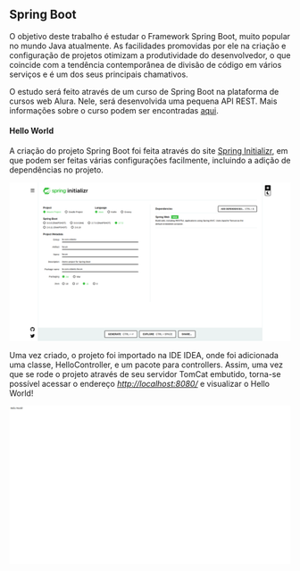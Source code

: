 <h2>Spring Boot</h2>
<p>
O objetivo deste trabalho é estudar o Framework Spring Boot, muito popular no mundo Java atualmente. As facilidades promovidas por ele na criação e configuração de projetos otimizam a produtividade do desenvolvedor, o que coincide com a tendência contemporânea de divisão de código em vários serviços e é um dos seus principais chamativos.
</p>
<p>
  O estudo será feito através de um curso de Spring Boot na plataforma de cursos web Alura. Nele, será desenvolvida uma pequena API REST. Mais informações sobre o curso podem ser encontradas <a href="https://cursos.alura.com.br/course/spring-boot-api-rest" target="_blank">aqui</a>.
</p>
<h4>Hello World</h4>
<p>
A criação do projeto Spring Boot foi feita através do site <a href="https://start.spring.io/" target="_blank">Spring Initializr</a>, em que podem ser feitas várias configurações facilmente, incluindo a adição de dependências no projeto.
</p>
  <img src="/screenshots/initializr.png"/>
<p>
Uma vez criado, o projeto foi importado na IDE IDEA, onde foi adicionada uma classe, HelloController, e um pacote para controllers. Assim, uma vez que se rode o projeto através de seu servidor TomCat embutido, torna-se possível acessar o endereço <i><u>http://localhost:8080/</u></i> e visualizar o Hello World!
 </p>
  <img src="/screenshots/helloWorld.png"/>
